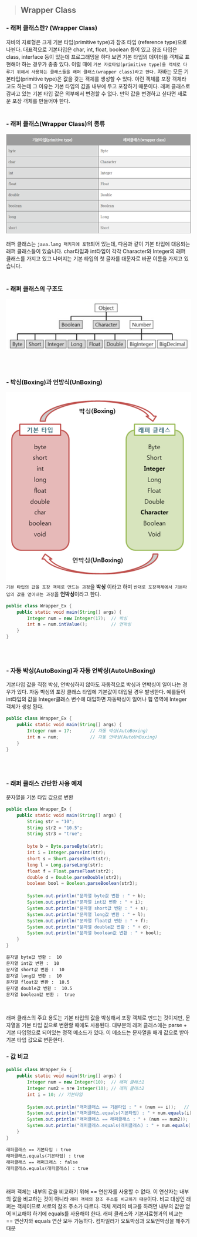 > ## Wrapper Class
### - 래퍼 클래스란? (Wrapper Class)
자바의 자료형은 크게 기본 타입(primitive type)과 참조 타입 (reference type)으로 나뉜다. 대표적으로 기본타입은 char, int, float, boolean 등이 있고 참조 타입은 class, interface 등이 있는데 프로그래밍을 하다 보면 기본 타입의 데이터를 객체로 표현해야 하는 경우가 종종 있다. 이럴 때에 `기본 자료타입(primitive type)을 객체로 다루기 위해서 사용하는 클래스들을 래퍼 클래스(wrapper class)라고 한다.` 자바는 모든 기본타입(primitive type)은 값을 갖는 객체를 생성할 수 있다. 이런 객체를 포장 객체라고도 하는데 그 이유는 기본 타입의 값을 내부에 두고 포장하기 때문이다. 래퍼 클래스로 감싸고 있는 기본 타입 값은 외부에서 변경할 수 없다. 만약 값을 변경하고 싶다면 새로운 포장 객체를 만들어야 한다.  
<br/>

### - 래퍼 클래스(Wrapper Class)의 종류
![래퍼클래스의_종류](/img/2022_02_10/래퍼클래스_종류.PNG)

래퍼 클래스는 `java.lang 패키지에 포함`되어 있는데, 다음과 같이 기본 타입에 대응되는 래퍼 클래스들이 있습니다. char타입과 int타입이 각각 Character와 Integer의 래퍼 클래스를 가지고 있고 나머지는 기본 타입의 첫 글자를 대문자로 바꾼 이름을 가지고 있습니다.  
<br/>

### - 래퍼 클래스의 구조도
![래퍼클래스의_구조도](/img/2022_02_10/래퍼클래스_구조도.PNG)  

<br/>
<br/>

### - 박싱(Boxing)과 언방식(UnBoxing)
![박싱과언박싱](/img/2022_02_10/박싱과언박싱.PNG)
`기본 타입의 값을 포장 객체로 만드는 과정`을 **박싱** 이라고 하며 `반대로 포장객체에서 기본타입의 값을 얻어내는 과정`을 **언박싱**이라고 한다.  

```java
public class Wrapper_Ex {
    public static void main(String[] args) {
        Integer num = new Integer(17);  // 박싱
        int n = num.intValue();         // 언박싱
    }
}
```

<br/>
<br/>

### - 자동 박싱(AutoBoxing)과 자동 언박싱(AutoUnBoxing)
기본타입 값을 직접 박싱, 언박싱하지 않아도 자동적으로 박싱과 언박싱이 일어나는 경우가 있다. 자동 박싱의 포장 클래스 타입에 기본값이 대입될 경우 발생한다. 예를들어 int타입의 값을 Integer클래스 변수에 대입하면 자동박싱이 일어나 힙 영역에 Integer객체가 생성 된다.

```java
public class Wrapper_Ex {
    public static void main(String[] args) {
        Integer num = 17;       // 자동 박싱(AutoBoxing)
        int n = num;            // 자동 언박싱(AutoUnBoxing)
    }
}
```

<br/>
<br/>

### - 래퍼 클래스 간단한 사용 예제
문자열을 기본 타입 값으로 변환
```java
public class Wrapper_Ex {
    public static void main(String[] args) {
        String str = "10";
        String str2 = "10.5";
        String str3 = "true";

        byte b = Byte.parseByte(str);
        int i = Integer.parseInt(str);
        short s = Short.parseShort(str);
        long l = Long.parseLong(str);
        float f = Float.parseFloat(str2);
        double d = Double.parseDouble(str2);
        boolean bool = Boolean.parseBoolean(str3);

        System.out.println("문자열 byte값 변환 : " + b);
        System.out.println("문자열 int값 변환 : " + i);
        System.out.println("문자열 short값 변환 : " + s);
        System.out.println("문자열 long값 변환 : " + l);
        System.out.println("문자열 float값 변환 : " + f);
        System.out.println("문자열 double값 변환 : " + d);
        System.out.println("문자열 boolean값 변환 : " + bool);
    }
}
```  
```
문자열 byte값 변환 :  10
문자열 int값 변환 :  10
문자열 short값 변환 :  10
문자열 long값 변환 :  10
문자열 float값 변환 :  10.5
문자열 double값 변환 :  10.5
문자열 boolean값 변환 :  true
```  
<br/>

래퍼 클래스의 주요 용도는 기본 타입의 값을 박싱해서 포장 객체로 만드는 것이지만, 문자열을 기본 타입 값으로 변환할 때에도 사용된다. 대부분의 래퍼 클래스에는 parse + 기본 타입명으로 되어있는 정적 메소드가 있다. 이 메소드는 문자열을 매개 값으로 받아 기본 타입 값으로 변환한다.

### - 값 비교
```java
public class Wrapper_Ex {
    public static void main(String[] args) {
        Integer num = new Integer(10);  // 래퍼 클래스1
        Integer num2 = nre Integer(10); // 래퍼 클래스2
        int i = 10; // 기본타입

        System.out.println("래퍼클래스 == 기본타입 : " + (num == i));   // true
        System.out.println("래퍼클래스.equals(기본타입) : " + num.equals(i));   // true
        System.out.println("래퍼클래스 == 래퍼클래스 : " + (num == num2));   // false
        System.out.println("래퍼클래스.equals(래퍼클래스) : " + num.equals(num2));   // true
    }
}
```
```
래퍼클래스 == 기본타입 : true
래퍼클래스.equals(기본타입) : true
래퍼클래스 == 래퍼크래스 : false
래퍼클래스.equals(래퍼클래스) : true
```

<br/>  

래퍼 객체는 내부의 값을 비교하기 위해 == 연산자를 사용할 수 없다. 이 연산자는 내부의 값을 비교하는 것이 아니라 `래퍼 객체의 참조 주소를 비교하기 때문`이다. 비교 대상인 래퍼는 객체이므로 서로의 참조 주소가 다르다. 객체 끼리의 비교를 하려면 내부의 값만 얻어 비교해야 하기에 equals를 사용해야 한다. 래퍼 클래스와 기본자료형과의 비교는 == 연산자와 equals 연산 모두 가능하다. 컴파일러가 오토박싱과 오토언박싱을 해주기 때문